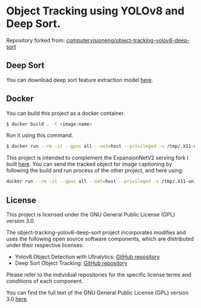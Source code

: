 # Object Tracking using YOLOv8 and Deep Sort.
Repository forked from: [computervisioneng/object-tracking-yolov8-deep-sort](https://github.com/computervisioneng/object-tracking-yolov8-deep-sort)

## Deep Sort
You can download deep sort feature extraction model [here](https://drive.google.com/open?id=18fKzfqnqhqW3s9zwsCbnVJ5XF2JFeqMp).

## Docker
You can build this project as a docker container.

```bash
$ docker build . -t <image-name>
```

Run it using this command.

```bash
$ docker run --rm -it --gpus all --net=host --privileged -v /tmp/.X11-unix:/tmp/.X11-unix -e DISPLAY=$DISPLAY <image-name> --source <source-path>
```
This project is intended to complement the ExpansionNetV2 serving fork I built [here](https://github.com/edargham/ExpansionNetV2). You can send the tracked object for image captioning by following the build and run process of the other project, and here using:

```bash
docker run --rm -it --gpus all --net=host --privileged -v /tmp/.X11-unix:/tmp/.X11-unix -v <host-out-dir>:/<container-out-dir> -e DISPLAY=$DISPLAY <image-name> --source <source-path> --output /<container-out-dir> --caption_url <expansion-net-serving-url> --port <expansion-net-serving-port>
```

## License
This project is licensed under the GNU General Public License (GPL) version 3.0. 

The object-tracking-yolov8-deep-sort project incorporates modifies and uses the following open source software components, which are distributed under their respective licenses:

- Yolov8 Object Detection with Ultralytics: [GitHub repository](https://github.com/ultralytics/ultralytics)
- Deep Sort Object Tracking: [GitHub repository](https://github.com/nwojke/deep_sort)

Please refer to the individual repositories for the specific license terms and conditions of each component.

You can find the full text of the GNU General Public License (GPL) version 3.0 [here](https://www.gnu.org/licenses/gpl-3.0.en.html).
